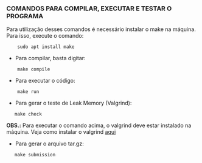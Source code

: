 ### COMANDOS PARA COMPILAR, EXECUTAR E TESTAR O PROGRAMA

Para utilização desses comandos é necessário instalar o make na máquina. Para isso, execute o comando:

```
    sudo apt install make
```

 - Para compilar, basta digitar:

```
    make compile
```

 - Para executar o código:

```
    make run
 ```

 - Para gerar o teste de Leak Memory (Valgrind):

 ```
    make check
 ```
 
 **OBS.:** Para executar o comando acima, o valgrind deve estar instalado na máquina. Veja como instalar o valgrind [aqui](https://wiki.ubuntu.com/Valgrind)

 - Para gerar o arquivo tar.gz:

 ```
    make submission
 ```
